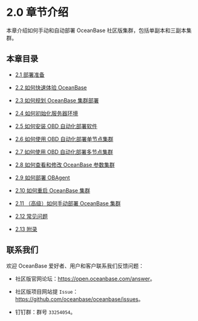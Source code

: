 # 2.0 章节介绍

本章介绍如何手动和自动部署 OceanBase 社区版集群，包括单副本和三副本集群。

## 本章目录

* [2.1 部署准备](/zh-CN/2.chapter-2-how-to-deploy-oceanbase-community-edition/2.2-1-deployment-preparation.md)

* [2.2 如何快速体验 OceanBase](/zh-CN/2.chapter-2-how-to-deploy-oceanbase-community-edition/3.2-2-how-to-quickly-experience-oceanbase.md)

* [2.3 如何规划 OceanBase 集群部署](/zh-CN/2.chapter-2-how-to-deploy-oceanbase-community-edition/4.2-3-how-to-plan-the-oceanbase-cluster-deployment.md)

* [2.4 如何初始化服务器环境](/zh-CN/2.chapter-2-how-to-deploy-oceanbase-community-edition/5.2-4-how-to-initialize-the-server-environment.md)

* [2.5 如何安装 OBD 自动化部署软件](/zh-CN/2.chapter-2-how-to-deploy-oceanbase-community-edition/6.2-5-how-to-install-obd-automated-deployment-software.md)

* [2.6 如何使用 OBD 自动化部署单节点集群](/zh-CN/2.chapter-2-how-to-deploy-oceanbase-community-edition/7.2-6-how-to-automatically-deploy-a-single-node-cluster-using-obd.md)

* [2.7 如何使用 OBD 自动化部署多节点集群](/zh-CN/2.chapter-2-how-to-deploy-oceanbase-community-edition/8.2-7-how-to-use-obd-to-deploy-a-multi-node-cluster.md)

* [2.8 如何查看和修改 OceanBase 参数集群](/zh-CN/2.chapter-2-how-to-deploy-oceanbase-community-edition/9.2-8-how-to-view-and-modify-the-parameter-cluster-of.md)

* [2.9 如何部署 OBAgent](/zh-CN/2.chapter-2-how-to-deploy-oceanbase-community-edition/10.2-9-how-to-deploy-obagent.md)

* [2.10 如何重启 OceanBase 集群](/zh-CN/2.chapter-2-how-to-deploy-oceanbase-community-edition/11.2-10-how-to-restart-an-oceanbase-cluster.md)

* [2.11 （高级）如何手动部署 OceanBase 集群](/zh-CN/2.chapter-2-how-to-deploy-oceanbase-community-edition/12.2-11-advanced-how-to-manually-deploy-an-oceanbase-cluster.md)

* [2.12 常见问题](/zh-CN/2.chapter-2-how-to-deploy-oceanbase-community-edition/13.2-12-common-issues.md)

* [2.13 附录](/zh-CN/2.chapter-2-how-to-deploy-oceanbase-community-edition/14.2-13-appendix.md)

## 联系我们

欢迎 OceanBase 爱好者、用户和客户联系我们反馈问题：

* 社区版官网论坛：<https://open.oceanbase.com/answer>。

* 社区版项目网站提 `Issue`：<https://github.com/oceanbase/oceanbase/issues>。

* 钉钉群：群号 `33254054`。
